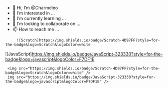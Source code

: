 - 👋 Hi, I’m @Charmeleo
- 👀 I’m interested in ...
- 🌱 I’m currently learning ...
- 💞️ I’m looking to collaborate on ...
- 📫 How to reach me ...

<!---
Charmeleo/Charmeleo is a ✨ special ✨ repository because its `README.md` (this file) appears on your GitHub profile.
You can click the Preview link to take a look at your changes.
--->
         ![Scratch]https://img.shields.io/badge/Scratch-4D97FF?style=for-the-badge&logo=Scratch&logoColor=white  
![JavaScript]https://img.shields.io/badge/JavaScript-323330?style=for-the-badge&logo=javascript&logoColor=F7DF1E

     <img src="https://img.shields.io/badge/Scratch-4D97FF?style=for-the-badge&logo=Scratch&logoColor=white" />
     img src="https://img.shields.io/badge/JavaScript-323330?style=for-the-badge&logo=javascript&logoColor=F7DF1E" />
